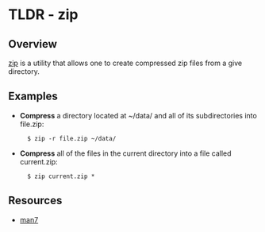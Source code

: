 TLDR - zip
==========

Overview
--------

[zip] is a utility that allows one to create compressed zip files from a give directory.

Examples
--------

- **Compress** a directory located at ~/data/ and all of its subdirectories into file.zip:

        $ zip -r file.zip ~/data/

- **Compress** all of the files in the current directory into a file called current.zip:

		$ zip current.zip *

Resources
---------

- [man7](http://linux.die.net/man/1/zip)

[zip]: http://linux.die.net/man/1/zip

